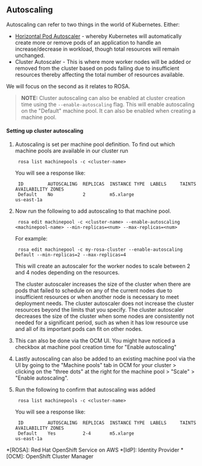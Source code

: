 ## Autoscaling

Autoscaling can refer to two things in the world of Kubernetes.  Either:

- [Horizontal Pod Autoscaler](https://kubernetes.io/docs/tasks/run-application/horizontal-pod-autoscale/) - whereby Kubernetes will automatically create more or remove pods of an application to handle an increase/decrease in workload, though total resources will remain unchanged.
- Cluster Autoscaler - This is where more worker nodes will be added or removed from the cluster based on pods failing due to insufficient resources thereby affecting the total number of resources available.

We will focus on the second as it relates to ROSA.

>**NOTE:** Cluster autoscaling can also be enabled at cluster creation time using the `--enable-autoscaling` flag. This will enable autoscaling on the "Default" machine pool. It can also be enabled when creating a machine pool.

#### Setting up cluster autoscaling
1. Autoscaling is set per machine pool definition. To find out which machine pools are available in our cluster run

        rosa list machinepools -c <cluster-name>

    You will see a response like:

        ID         AUTOSCALING  REPLICAS  INSTANCE TYPE  LABELS     TAINTS    AVAILABILITY ZONES
        Default    No           2         m5.xlarge                           us-east-1a


1. Now run the following to add autoscaling to that machine pool.

        rosa edit machinepool -c <cluster-name> --enable-autoscaling <machinepool-name> --min-replicas=<num> --max-replicas=<num>

    For example:
    
        rosa edit machinepool -c my-rosa-cluster --enable-autoscaling Default --min-replicas=2 --max-replicas=4

    This will create an autoscaler for the worker nodes to scale between 2 and 4 nodes depending on the resources. 

    The cluster autoscaler increases the size of the cluster when there are pods that failed to schedule on any of the current nodes due to insufficient resources or when another node is necessary to meet deployment needs. The cluster autoscaler does not increase the cluster resources beyond the limits that you specify. The cluster autoscaler decreases the size of the cluster when some nodes are consistently not needed for a significant period, such as when it has low resource use and all of its important pods can fit on other nodes.

1. This can also be done via the OCM UI. You might have noticed a checkbox at machine pool creation time for "Enable autoscaling"

1. Lastly autoscaling can also be added to an existing machine pool via the UI by going to the "Machine pools" tab in OCM for your cluster > clicking on the "three dots" at the right for the machine pool > "Scale" > "Enable autoscaling".

1. Run the following to confirm that autoscaling was added

        rosa list machinepools -c <cluster-name>

    You will see a response like:

        ID         AUTOSCALING  REPLICAS  INSTANCE TYPE  LABELS     TAINTS    AVAILABILITY ZONES
        Default    Yes          2-4       m5.xlarge                           us-east-1a



*[ROSA]: Red Hat OpenShift Service on AWS
*[IdP]: Identity Provider
*[OCM]: OpenShift Cluster Manager